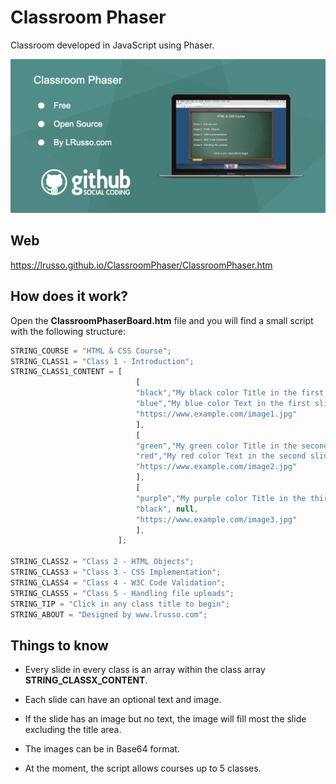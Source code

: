 # Classroom Phaser

Classroom developed in JavaScript using Phaser.

![alt screenshot](https://raw.githubusercontent.com/lrusso/ClassroomPhaser/main/ClassroomPhaser.png)


## Web

https://lrusso.github.io/ClassroomPhaser/ClassroomPhaser.htm

## How does it work?

Open the **ClassroomPhaserBoard.htm** file and you will find a small script with the following structure:

```javascript
STRING_COURSE = "HTML & CSS Course";
STRING_CLASS1 = "Class 1 - Introduction";
STRING_CLASS1_CONTENT = [
                            [
                            "black","My black color Title in the first slide",
                            "blue","My blue color Text in the first slide explaining something.",
                            "https://www.example.com/image1.jpg"
                            ],
                            [
                            "green","My green color Title in the second slide",
                            "red","My red color Text in the second slide explaining something.",
                            "https://www.example.com/image2.jpg"
                            ],
                            [
                            "purple","My purple color Title in the third slide",
                            "black", null,
                            "https://www.example.com/image3.jpg"
                            ],
                        ];

STRING_CLASS2 = "Class 2 - HTML Objects";
STRING_CLASS3 = "Class 3 - CSS Implementation";
STRING_CLASS4 = "Class 4 - W3C Code Validation";
STRING_CLASS5 = "Class 5 - Handling file uploads";
STRING_TIP = "Click in any class title to begin";
STRING_ABOUT = "Designed by www.lrusso.com";
```

## Things to know

* Every slide in every class is an array within the class array **STRING_CLASSX_CONTENT**.

* Each slide can have an optional text and image.

* If the slide has an image but no text, the image will fill most the slide excluding the title area.

* The images can be in Base64 format.

* At the moment, the script allows courses up to 5 classes.
